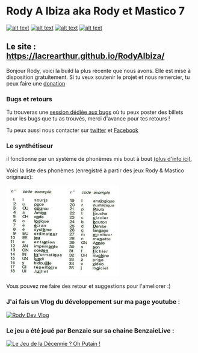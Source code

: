 # Rody A Ibiza aka Rody et Mastico 7

<!-- icons with padding -->

[![alt text][1.1]][1]
[![alt text][2.1]][2]
[![alt text][3.1]][3]
[![alt text][4.1]][4]

[1.1]: http://i.imgur.com/tXSoThF.png (twitter link)
[2.1]: http://i.imgur.com/P3YfQoD.png (facebook link)
[3.1]: http://i.imgur.com/0o48UoR.png (github link)
[4.1]: http://i.imgur.com/sha7fAu.png (youtube link)

[1]: https://twitter.com/LaCreArthur
[2]: https://www.facebook.com/lacrearthur
[3]: https://github.com/LaCreArthur/RodyAIbiza/
[4]: https://www.youtube.com/channel/UC-euoGYf8l9haYnISEkk62Q


## Le site : https://lacrearthur.github.io/RodyAIbiza/

Bonjour Rody, voici la build la plus récente que nous avons. Elle est mise à disposition gratuitement. Si tu veux soutenir le projet et nous remercier, tu peux faire une [donation](https://www.paypal.me/LaCreArthur)

### Bugs et retours

Tu trouveras une [session dédiée aux bugs](https://github.com/LaCreArthur/RodyAIbiza/issues) où tu peux poster des billets pour les bugs que tu as trouvés, merci d'avance pour tes retours ! 

Tu peux aussi nous contacter sur [twitter](https://twitter.com/LaCreArthur) et [Facebook](https://www.facebook.com/lacrearthur/)

### Le synthétiseur
il fonctionne par un système de phonèmes mis bout à bout [(plus d'info ici)](http://www.rocketbox.fr/synthese-vocale-en-1987-comment-faisaient/), 

Voici la liste des phonèmes (enregistré à partir des jeux Rody & Mastico originaux): 

![liste des phonèmes](/synthese_vocale_1.jpg)

Vous pouvez me faire des retour et suggestions pour l'ameliorer :)


### J'ai fais un Vlog du développement sur ma page youtube : 
[![Rody Dev Vlog](http://img.youtube.com/vi/TsfJgv9h_Yo/0.jpg)](https://www.youtube.com/watch?v=TsfJgv9h_Yo "Rody dev Vlog")

### Le jeu a été joué par Benzaie sur sa chaine BenzaieLive : 
[![Le Jeu de la Décennie ? Oh Putain !](http://img.youtube.com/vi/ay_GhAfSVh4/0.jpg)](https://www.youtube.com/watch?v=ay_GhAfSVh4 "Le Jeu de la Décennie ? Oh Putain !")
